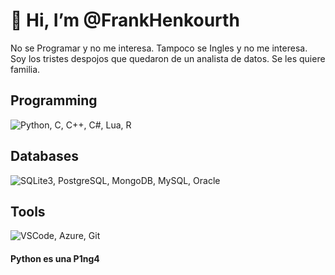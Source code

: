 # 👋 Hi, I’m @FrankHenkourth
No se Programar y no me interesa.
Tampoco se Ingles y no me interesa.
Soy los tristes despojos que quedaron de un analista de datos.
Se les quiere familia.

<!---
FrankHenkourth/FrankHenkourth is a ✨ special ✨ repository because its `README.md` (this file) appears on your GitHub profile.
You can click the Preview link to take a look at your changes.
--->

## Programming
![Python, C, C++, C#, Lua, R](https://skillicons.dev/icons?i=python,c,cpp,cs,lua,r&perline=6)
## Databases
![SQLite3, PostgreSQL, MongoDB, MySQL, Oracle](https://skillicons.dev/icons?i=sqlite,postgresql,mongodb,mysql,oracledb)
## Tools
![VSCode, Azure, Git](https://skillicons.dev/icons?i=vscode,azure,git)



#### Python es una P1ng4
